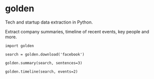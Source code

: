 # golden

Tech and startup data extraction in Python.

Extract company summaries, timeline of recent events, key people and more.

```
import golden

search = golden.download('facebook')

golden.summary(search, sentences=3)

golden.timeline(search, events=2)

```

